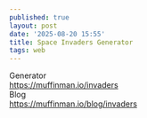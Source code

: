 ```yaml
---
published: true
layout: post
date: '2025-08-20 15:55'
title: Space Invaders Generator
tags: web 
---
```

Generator  
<https://muffinman.io/invaders>  
Blog  
<https://muffinman.io/blog/invaders>

